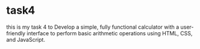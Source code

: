 # task4
this is my task 4 to Develop a simple, fully functional calculator with a user-friendly interface to perform basic
arithmetic operations using HTML, CSS, and JavaScript.
